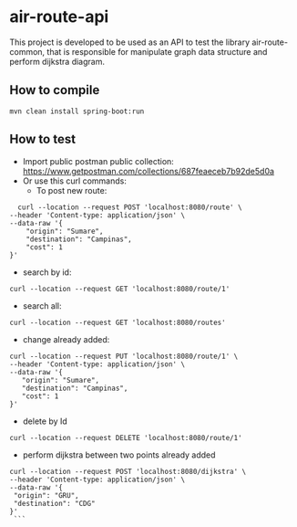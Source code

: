# air-route-api

This project is developed to be used as an API to test the library air-route-common, that is responsible for manipulate graph data structure and perform dijkstra diagram.

## How to compile
```maven
mvn clean install spring-boot:run
```

## How to test

* Import public postman public collection: https://www.getpostman.com/collections/687feaeceb7b92de5d0a
* Or use this curl commands: 
  * To post new route:
```
  curl --location --request POST 'localhost:8080/route' \
--header 'Content-type: application/json' \
--data-raw '{
    "origin": "Sumare", 
    "destination": "Campinas",
    "cost": 1
}'
```
  * search by id:
  ```
  curl --location --request GET 'localhost:8080/route/1'
 ```
 
 * search all:
 ```
 curl --location --request GET 'localhost:8080/routes'
 ```
 
 * change already added:
 ```
 curl --location --request PUT 'localhost:8080/route/1' \
--header 'Content-type: application/json' \
--data-raw '{
    "origin": "Sumare", 
    "destination": "Campinas",
    "cost": 1
}'
```
 * delete by Id
  ```
 curl --location --request DELETE 'localhost:8080/route/1'
  ```
  
  * perform dijkstra between two points already added
   ```
   curl --location --request POST 'localhost:8080/dijkstra' \
--header 'Content-type: application/json' \
--data-raw '{
    "origin": "GRU", 
    "destination": "CDG"
}'
    ```
 
 
 

